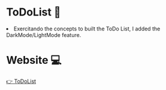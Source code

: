 # ToDoList 📝
<li>Exercitando the concepts to built the ToDo List, I added the DarkMode/LightMode feature.</li>

# Website 💻

<a href="https://yannarp.github.io/ToDoList/" rel="nofollow">:point_right: ToDoList</a></p>
